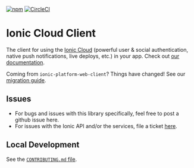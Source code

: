 [![npm](https://img.shields.io/npm/v/@ionic/cloud.svg)](https://www.npmjs.com/package/@ionic/cloud)
[![CircleCI](https://circleci.com/gh/driftyco/ionic-cloud.svg?style=shield)](https://circleci.com/gh/driftyco/ionic-cloud)

# Ionic Cloud Client

The client for using the [Ionic Cloud](https://ionic.io/) (powerful user &
social authentication, native push notifications, live deploys, etc.) in your
app. Check out [our documentation](https://docs.ionic.io).

Coming from `ionic-platform-web-client`? Things have changed! See our
[migration guide](https://docs.ionic.io/migration.html).

## Issues

* For bugs and issues with this library specifically, feel free to post a github issue here.
* For issues with the Ionic API and/or the services, file a ticket [here](https://ionic.zendesk.com/hc/en-us/requests/new).

## Local Development

See the [`CONTRIBUTING.md`
file](https://github.com/driftyco/ionic-cloud/blob/master/CONTRIBUTING.md).
